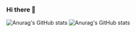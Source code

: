 ### Hi there 👋


![Anurag's GitHub stats](https://github-readme-stats.vercel.app/api?username=Shin-kyeong-ho&show_icons=true&theme=radical)
![Anurag's GitHub stats](https://github-readme-stats.vercel.app/api/top-langs/?username=Shin-kyeong-ho&show_icons=true&theme=radical)

<!--
**Shin-kyeong-ho/Shin-kyeong-ho** is a ✨ _special_ ✨ repository because its `README.md` (this file) appears on your GitHub profile.

Here are some ideas to get you started:

- 🔭 I’m currently working on ...
- 🌱 I’m currently learning ...
- 👯 I’m looking to collaborate on ...
- 🤔 I’m looking for help with ...
- 💬 Ask me about ...
- 📫 How to reach me: ...
- 😄 Pronouns: ...
- ⚡ Fun fact: ...
-->
